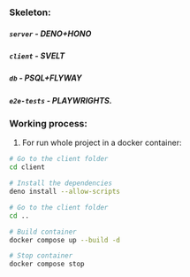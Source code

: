 ### Skeleton:
##### ```server``` - DENO+HONO
##### ```client``` - SVELT
##### ```db``` - PSQL+FLYWAY
##### ```e2e-tests``` - PLAYWRIGHTS.
### Working process:
1. For run whole project in a docker container:
``` bash
# Go to the client folder
cd client
```
``` bash
# Install the dependencies
deno install --allow-scripts
```
``` bash
# Go to the client folder
cd ..
```
``` bash
# Build container
docker compose up --build -d
```
``` bash
# Stop container
docker compose stop
```